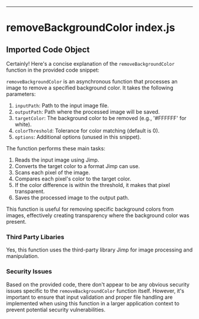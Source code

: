 

  

  

  

  

  

  

  

  

  

  

  

  

  

  

  

  

  

---
# removeBackgroundColor index.js
## Imported Code Object
Certainly! Here's a concise explanation of the `removeBackgroundColor` function in the provided code snippet:

`removeBackgroundColor` is an asynchronous function that processes an image to remove a specified background color. It takes the following parameters:

1. `inputPath`: Path to the input image file.
2. `outputPath`: Path where the processed image will be saved.
3. `targetColor`: The background color to be removed (e.g., '#FFFFFF' for white).
4. `colorThreshold`: Tolerance for color matching (default is 0).
5. `options`: Additional options (unused in this snippet).

The function performs these main tasks:

1. Reads the input image using Jimp.
2. Converts the target color to a format Jimp can use.
3. Scans each pixel of the image.
4. Compares each pixel's color to the target color.
5. If the color difference is within the threshold, it makes that pixel transparent.
6. Saves the processed image to the output path.

This function is useful for removing specific background colors from images, effectively creating transparency where the background color was present.

### Third Party Libaries

Yes, this function uses the third-party library Jimp for image processing and manipulation.

### Security Issues

Based on the provided code, there don't appear to be any obvious security issues specific to the `removeBackgroundColor` function itself. However, it's important to ensure that input validation and proper file handling are implemented when using this function in a larger application context to prevent potential security vulnerabilities.


  